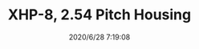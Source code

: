 ﻿---
layout: post 
title: XHP-8, 2.54 Pitch Housing
tags: XH
categories: housing-terminal
overview: This connector was developed based on the high reliability
series: 
part_number: XHP-8
thumb_img: static/202006/368-thumb-20200628152111.jpg
image: static/202006/368-20200628152111.jpg
date: 2020/6/28 7:19:08
---



